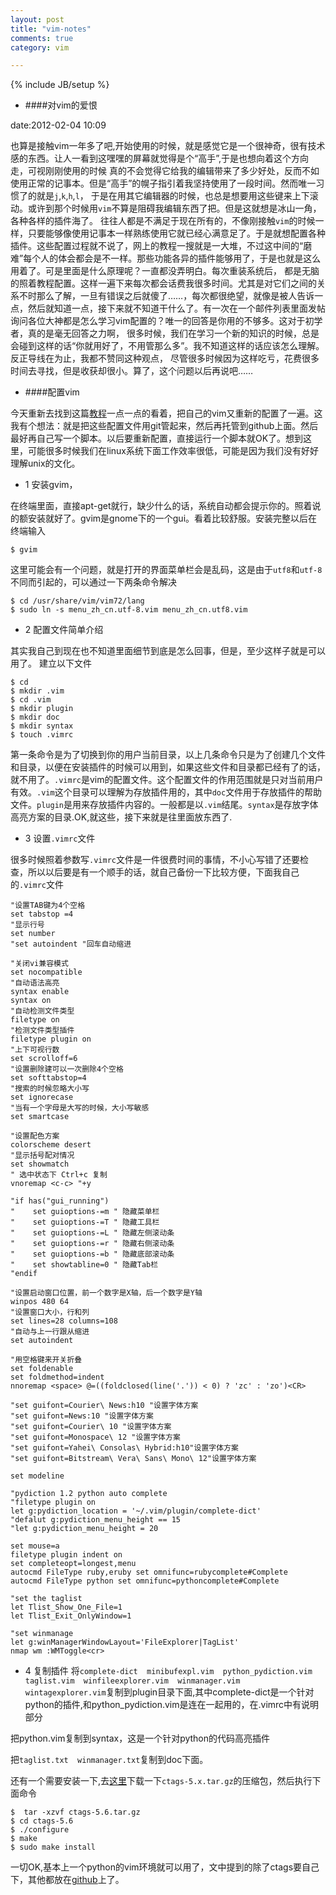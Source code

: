```yaml
---
layout: post
title: "vim-notes"
comments: true
category: vim

---
```


{% include JB/setup %}

+ ####对vim的爱恨

date:2012-02-04 10:09

也算是接触vim一年多了吧,开始使用的时候，就是感觉它是一个很神奇，很有技术感的东西。让人一看到这嘿嘿的屏幕就觉得是个“高手”,于是也想向着这个方向走，可视刚刚使用的时候
真的不会觉得它给我的编辑带来了多少好处，反而不如使用正常的记事本。但是“高手”的幌子指引着我坚持使用了一段时间。然而唯一习惯了的就是`j`,`k`,`h`,`l`，<!--more-->
于是在用其它编辑器的时候，也总是想要用这些键来上下滚动。或许到那个时候用`vim`不算是阻碍我编辑东西了把。但是这就想是冰山一角，各种各样的插件海了。
往往人都是不满足于现在所有的，不像刚接触`vim`的时候一样，只要能够像使用记事本一样熟练使用它就已经心满意足了。于是就想配置各种插件。这些配置过程就不说了，网上的教程一搜就是一大堆，不过这中间的“磨难”每个人的体会都会是不一样。那些功能各异的插件能够用了，于是也就是这么用着了。可是里面是什么原理呢？一直都没弄明白。每次重装系统后，
都是无脑的照着教程配置。这样一遍下来每次都会话费我很多时间。尤其是对它们之间的关系不时那么了解，一旦有错误之后就傻了……，每次都很绝望，就像是被人告诉一点，然后就知道一点，接下来就不知道干什么了。有一次在一个邮件列表里面发帖询问各位大神都是怎么学习vim配置的？唯一的回答是你用的不够多。这对于初学者，真的是毫无回答之力啊，
很多时候，我们在学习一个新的知识的时候，总是会碰到这样的话“你就用好了，不用管那么多”。我不知道这样的话应该怎么理解。反正导线在为止，我都不赞同这种观点，
尽管很多时候因为这样吃亏，花费很多时间去寻找，但是收获却很小。算了，这个问题以后再说吧……

+ ####配置vim

今天重新去找到这篇[教程][1]一点一点的看着，把自己的vim又重新的配置了一遍。这我有个想法：就是把这些配置文件用git管起来，然后再托管到github上面。然后最好再自己写一个脚本。以后要重新配置，直接运行一个脚本就OK了。想到这里，可能很多时候我们在linux系统下面工作效率很低，可能是因为我们没有好好理解unix的文化。

- 1 安装gvim，

在终端里面，直接apt-get就行，缺少什么的话，系统自动都会提示你的。照着说的额安装就好了。gvim是gnome下的一个gui。看着比较舒服。安装完整以后在终端输入

    $ gvim

这里可能会有一个问题，就是打开的界面菜单栏会是乱码，这是由于`utf8`和`utf-8`不同而引起的，可以通过一下两条命令解决

    $ cd /usr/share/vim/vim72/lang
    $ sudo ln -s menu_zh_cn.utf-8.vim menu_zh_cn.utf8.vim

- 2 配置文件简单介绍

其实我自己到现在也不知道里面细节到底是怎么回事，但是，至少这样子就是可以用了。
建立以下文件

    $ cd
    $ mkdir .vim
    $ cd .vim
    $ mkdir plugin
    $ mkdir doc
    $ mkdir syntax
    $ touch .vimrc

第一条命令是为了切换到你的用户当前目录，以上几条命令只是为了创建几个文件和目录，以便在安装插件的时候可以用到，如果这些文件和目录都已经有了的话，就不用了。`.vimrc`是vim的配置文件。这个配置文件的作用范围就是只对当前用户有效。`.vim`这个目录可以理解为存放插件用的，其中`doc`文件用于存放插件的帮助文件。`plugin`是用来存放插件内容的。一般都是以`.vim`结尾。`syntax`是存放字体高亮方案的目录.OK,就这些，接下来就是往里面放东西了.

- 3 设置`.vimrc`文件

很多时候照着参数写`.vimrc`文件是一件很费时间的事情，不小心写错了还要检查，所以以后要是有一个顺手的话，就自己备份一下比较方便，下面我自己的`.vimrc`文件

    "设置TAB键为4个空格
    set tabstop =4 
    "显示行号
    set number 
    "set autoindent "回车自动缩进
    
    "关闭vi兼容模式
    set nocompatible 
    "自动语法高亮
    syntax enable
    syntax on 
    "自动检测文件类型
    filetype on 
    "检测文件类型插件
    filetype plugin on 
    "上下可视行数
    set scrolloff=6 
    "设置删除建可以一次删除4个空格
    set softtabstop=4 
    "搜索的时候忽略大小写
    set ignorecase
    "当有一个字母是大写的时候，大小写敏感 
    set smartcase 
    
    "设置配色方案
    colorscheme desert 
    "显示括号配对情况
    set showmatch
    " 选中状态下 Ctrl+c 复制
    vnoremap <c-c> "+y
    
    "if has("gui_running")
    "    set guioptions-=m " 隐藏菜单栏
    "    set guioptions-=T " 隐藏工具栏
    "    set guioptions-=L " 隐藏左侧滚动条
    "    set guioptions-=r " 隐藏右侧滚动条
    "    set guioptions-=b " 隐藏底部滚动条
    "    set showtabline=0 " 隐藏Tab栏
    "endif
    
    "设置启动窗口位置，前一个数字是X轴，后一个数字是Y轴
    winpos 480 64 
    "设置窗口大小，行和列
    set lines=28 columns=108  
    "自动与上一行跟从缩进
    set autoindent  
    
    "用空格键来开关折叠
    set foldenable
    set foldmethod=indent
    nnoremap <space> @=((foldclosed(line('.')) < 0) ? 'zc' : 'zo')<CR>
    
    "set guifont=Courier\ News:h10 "设置字体方案
    "set guifont=News:10 "设置字体方案
    "set guifont=Courier\ 10 "设置字体方案
    "set guifont=Monospace\ 12 "设置字体方案
    "set guifont=Yahei\ Consolas\ Hybrid:h10"设置字体方案
    "set guifont=Bitstream\ Vera\ Sans\ Mono\ 12"设置字体方案
    
    set modeline 
    
    "pydiction 1.2 python auto complete
    "filetype plugin on
    let g:pydiction_location = '~/.vim/plugin/complete-dict'
    "defalut g:pydiction_menu_height == 15
    "let g:pydiction_menu_height = 20
    
    set mouse=a
    filetype plugin indent on
    set completeopt=longest,menu
    autocmd FileType ruby,eruby set omnifunc=rubycomplete#Complete
    autocmd FileType python set omnifunc=pythoncomplete#Complete
    
    "set the taglist
    let Tlist_Show_One_File=1
    let Tlist_Exit_OnlyWindow=1
    
    "set winmanage
    let g:winManagerWindowLayout='FileExplorer|TagList'
    nmap wm :WMToggle<cr>

- 4 复制插件
将`complete-dict  minibufexpl.vim  python_pydiction.vim  taglist.vim  winfileexplorer.vim  winmanager.vim  wintagexplorer.vim`复制到plugin目录下面,其中complete-dict是一个针对python的插件,和python_pydiction.vim是连在一起用的，在.vimrc中有说明部分

把python.vim复制到syntax，这是一个针对python的代码高亮插件

把`taglist.txt  winmanager.txt`复制到doc下面。

还有一个需要安装一下,去[这里][2]下载一下` ctags-5.x.tar.gz `的压缩包，然后执行下面命令

    $  tar -xzvf ctags-5.6.tar.gz
    $ cd ctags-5.6
    $ ./configure
    $ make
    $ sudo make install   


一切OK,基本上一个python的vim环境就可以用了，文中提到的除了ctags要自己下，其他都放在[github][3]上了。





[1]: http://blog.csdn.net/wooin/article/details/1858917
[2]: http://ctags.sourceforge.net
[3]: https://github.com/cloudaice/vim
